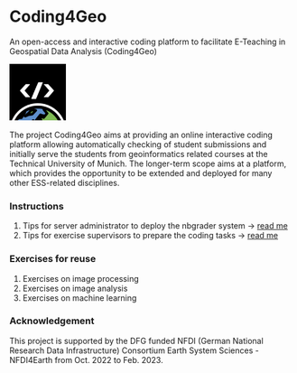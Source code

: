 # Coding4Geo

An open-access and interactive coding platform to facilitate E-Teaching in Geospatial Data Analysis (Coding4Geo)
<p><a href="https://sites.google.com/view/coding4geo/"><img src="doc/logos/Coding4geo_Logo_black.png" style="width:100px;"></a></p>

The project Coding4Geo aims at providing an online interactive coding platform allowing automatically checking of student submissions and initially serve the students from geoinformatics related courses at the Technical University of Munich. The longer-term scope aims at a platform, which provides the opportunity to be extended and deployed for many other ESS-related disciplines.

### Instructions

1. Tips for server administrator to deploy the nbgrader system -> [read me](instructions/nbgrader_deployment.md)
2. Tips for exercise supervisors to prepare the coding tasks -> [read me](instructions/assignment_design.md)

### Exercises for reuse

1. Exercises on image processing
2. Exercises on image analysis
3. Exercises on machine learning

### Acknowledgement

This project is supported by the DFG funded NFDI (German National Research Data Infrastructure) Consortium Earth System Sciences - NFDI4Earth from Oct. 2022 to Feb. 2023.
